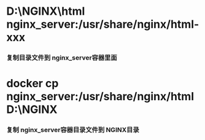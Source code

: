 #  D:\NGINX\html  nginx_server:/usr/share/nginx/html-xxx

### 复制目录文件到 nginx_server容器里面


# docker cp  nginx_server:/usr/share/nginx/html  D:\NGINX

### 复制 nginx_server容器目录文件到 NGINX目录
